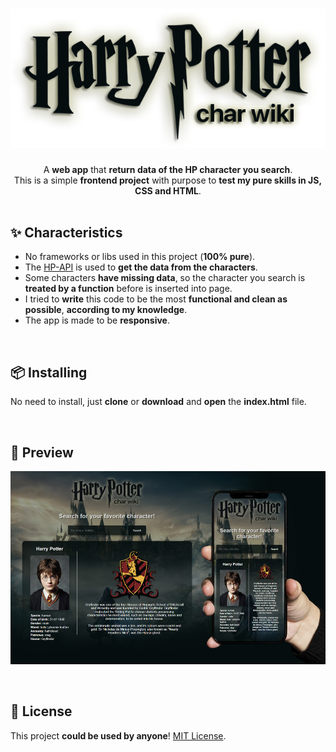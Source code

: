 <h1 align="center"><img src="https://raw.githubusercontent.com/daavsantos/hp-char-wiki/main/img/logo.png"></h1>

<p align="center">A <b>web app</b> that <b>return data of the HP character you search</b>. </br>
This is a simple <b>frontend project</b> with purpose to <b>test my pure skills in JS, CSS and HTML</b>.</br>

</br>

<h2>✨ Characteristics</h2>
<ul>
  <li>No frameworks or libs used in this project (<b>100% pure</b>).</li>
  <li>The <a href="https://github.com/KostaSav/hp-api">HP-API</a> is used to <b>get the data from the characters</b>.</li>
  <li>Some characters <b>have missing data</b>, so the character you search is <b>treated by a function</b> before is inserted into page.</li>
  <li>I tried to <b>write</b> this code to be the most <b>functional and clean as possible</b>, <b>according to my knowledge</b>.</li>
  <li>The app is made to be <b>responsive</b>.</li>
</ul>

</br>

<h2>📦 Installing</h2>
<p>No need to install, just <b>clone</b> or <b>download</b> and <b>open</b> the <b>index.html</b> file.</p>

</br>

<h2>👀 Preview</h2>
<p align="center"><img src="https://raw.githubusercontent.com/daavsantos/hp-char-wiki/main/img/previews/readme-preview.jpg"></p>


</br>

<h2>📄 License</h2>
<p>This project <b>could be used by anyone</b>! <a href="https://github.com/daavsantos/hp-char-wiki/blob/main/LICENSE">MIT License</a>.</p>
